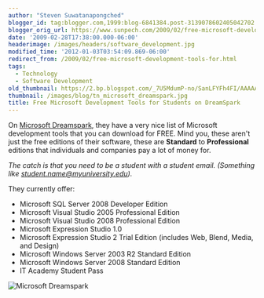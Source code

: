 ```yaml
---
author: "Steven Suwatanapongched"
blogger_id: tag:blogger.com,1999:blog-6841384.post-3139078602405042702
blogger_orig_url: https://www.sunpech.com/2009/02/free-microsoft-development-tools-for.html
date: '2009-02-28T17:38:00.000-06:00'
headerimage: /images/headers/software_development.jpg
modified_time: '2012-01-03T03:54:09.869-06:00'
redirect_from: /2009/02/free-microsoft-development-tools-for.html
tags:
  - Technology
  - Software Development
old_thumbnail: https://2.bp.blogspot.com/_7U5MdumP-no/SanLFYFh4FI/AAAAAAAAImQ/cY7jidEuOCY/s600/microsoft_dreamspark.png
thumbnail: /images/blog/tn_microsoft_dreamspark.jpg
title: Free Microsoft Development Tools for Students on DreamSpark
---
```



On [Microsoft Dreamspark](https://www.dreamspark.com), they have a very nice list of Microsoft development tools that you can download for FREE.  Mind you, these aren't just the free editions of their software, these are **Standard** to **Professional** editions that individuals and companies pay a lot of money for.

*The catch is that you need to be a student with a student email.  (Something like student.name@myuniversity.edu).*

They currently offer:

* Microsoft SQL Server 2008 Developer Edition
* Microsoft Visual Studio 2005 Professional Edition 
* Microsoft Visual Studio 2008 Professional Edition 
* Microsoft Expression Studio 1.0 
* Microsoft Expression Studio 2 Trial Edition (includes Web, Blend, Media, and Design) 
* Microsoft Windows Server 2003 R2 Standard Edition 
* Microsoft Windows Server 2008 Standard Edition 
* IT Academy Student Pass 

![Microsoft Dreamspark](/images/blog/microsoft_dreamspark.png)